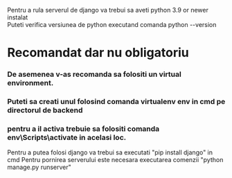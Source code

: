 
Pentru a rula serverul de django va trebui sa aveti python 3.9 or newer instalat <br/>
Puteti verifica versiunea de python executand comanda python --version <br/>


# Recomandat dar nu obligatoriu

### De asemenea v-as recomanda sa folositi un virtual environment.
### Puteti sa creati unul folosind comanda virtualenv env in cmd pe directorul de backend
### pentru a il activa trebuie sa folositi comanda env\Scripts\activate in acelasi loc. 

Pentru a putea folosi django va trebui sa executati "pip install django" in cmd
Pentru pornirea serverului este necesara executarea comenzii "python manage.py runserver"